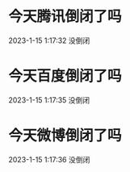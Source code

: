 # 今天腾讯倒闭了吗

2023-1-15 1:17:32 没倒闭

# 今天百度倒闭了吗

2023-1-15 1:17:35 没倒闭

# 今天微博倒闭了吗

2023-1-15 1:17:36 没倒闭

